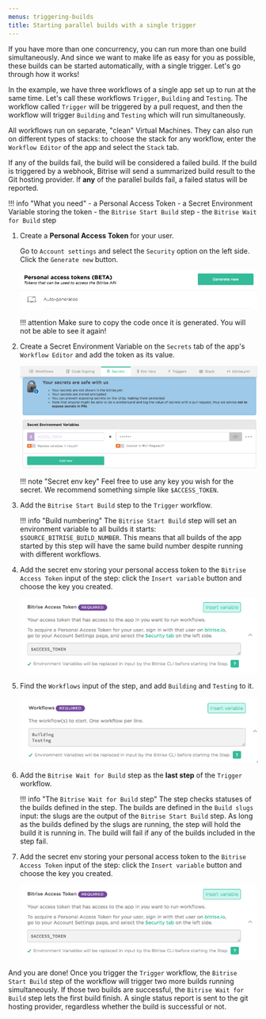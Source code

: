 ```yaml
---
menus: triggering-builds
title: Starting parallel builds with a single trigger
---
```

If you have more than one concurrency, you can run more than one build simultaneously. And since we want to make life as easy for you as possible, these builds can be started automatically, with a single trigger. Let's go through how it works!

In the example, we have three workflows of a single app set up to run at the same time. Let's call these workflows `Trigger`, `Building` and `Testing`. The workflow called `Trigger` will be triggered by a pull request, and then the workflow will trigger `Building` and `Testing` which will run simultaneously.

All workflows run on separate, "clean" Virtual Machines. They can also run on different types of stacks: to choose the stack for any workflow, enter the `Workflow Editor` of the app and select the `Stack` tab.

If any of the builds fail, the build will be considered a failed build. If the build is triggered by a webhook, Bitrise will send a summarized build result to the Git hosting provider. If __any__ of the parallel builds fail, a failed status will be reported.

!!! info "What you need"
    - a Personal Access Token
    - a Secret Environment Variable storing the token
    - the `Bitrise Start Build` step
    - the `Bitrise Wait for Build` step

1. Create a __Personal Access Token__ for your user.

    Go to `Account settings` and select the `Security` option on the left side. Click the `Generate new` button.

    ![Access token](/img/getting-started/triggering-builds/generate-token.png)

    !!! attention
        Make sure to copy the code once it is generated. You will not be able to see it again!

1. Create a Secret Environment Variable on the `Secrets` tab of the app's `Workflow Editor` and add the token as its value.

    ![Secret env](/img/getting-started/triggering-builds/secret_token.png)

    !!! note "Secret env key"
        Feel free to use any key you wish for the secret. We recommend something simple like `$ACCESS_TOKEN`.

1. Add the `Bitrise Start Build` step to the `Trigger` workflow.

    !!! info "Build numbering"
        The `Bitrise Start Build` step will set an environment variable to all builds it starts: `$SOURCE_BITRISE_BUILD_NUMBER`. This means that all builds of the app started by this step will have the same build number despite running with different workflows.

1. Add the secret env storing your personal access token to the `Bitrise Access Token` input of the step: click the `Insert variable` button and choose the key you created.

    ![Secret env](/img/getting-started/triggering-builds/access-token-input.png)

1. Find the `Workflows` input of the step, and add `Building` and `Testing` to it.

    ![Workflows input](/img/getting-started/triggering-builds/workflows-input.png)

1. Add the `Bitrise Wait for Build` step as the __last step__ of the `Trigger` workflow.

    !!! info "The `Bitrise Wait for Build` step"
        The step checks statuses of the builds defined in the step. The builds are defined in the `Build slugs` input: the slugs are the output of the `Bitrise Start Build` step. As long as the builds defined by the slugs are running, the step will hold the build it is running in. The build will fail if any of the builds included in the step fail.

1. Add the secret env storing your personal access token to the `Bitrise Access Token` input of the step: click the `Insert variable` button and choose the key you created.

    ![Secret env](/img/getting-started/triggering-builds/access-token-input.png)

And you are done! Once you trigger the `Trigger` workflow, the `Bitrise Start Build` step of the workflow will trigger two more builds running simultaneously. If those two builds are successful, the `Bitrise Wait for Build` step lets the first build finish. A single status report is sent to the git hosting provider, regardless whether the build is successful or not.
